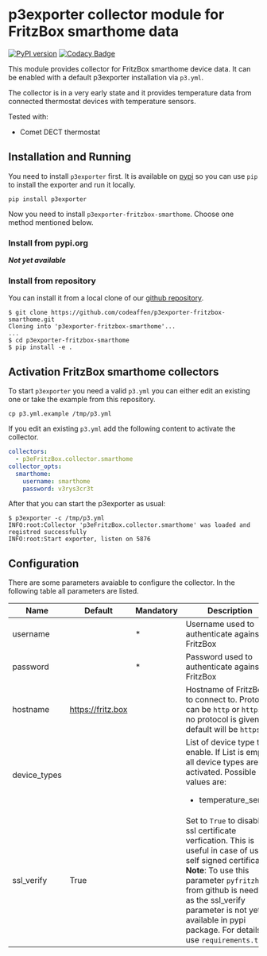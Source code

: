 # p3exporter collector module for FritzBox smarthome data

[![PyPI version](https://badge.fury.io/py/p3exporter-fritzbox-smarthome.svg)](https://badge.fury.io/py/p3exporter-fritzbox-smarthome)
[![Codacy Badge](https://app.codacy.com/project/badge/Grade/56c57d4c4dbb440a944a8fbd5f5533a8)](https://www.codacy.com/gh/codeaffen/p3exporter-fritzbox-smarthome/dashboard?utm_source=github.com&amp;utm_medium=referral&amp;utm_content=codeaffen/p3exporter-fritzbox-smarthome&amp;utm_campaign=Badge_Grade)

This module provides collector for FritzBox smarthome device data. It can be enabled with a default p3exporter installation via `p3.yml`.

The collector is in a very early state and it provides temperature data from connected thermostat devices with temperature sensors.

Tested with:

* Comet DECT thermostat

## Installation and Running

You need to install `p3exporter` first. It is available on [pypi](https://pypi.org/project/p3exporter/) so you can use `pip` to install the exporter and run it locally.

```text
pip install p3exporter
```

Now you need to install `p3exporter-fritzbox-smarthome`. Choose one method mentioned below.

### Install from pypi.org

***Not yet available***

### Install from repository

You can install it from a local clone of our [github repository](https://github.com/codeaffen/p3exporter-fritzbox-smarthome).

```text
$ git clone https://github.com/codeaffen/p3exporter-fritzbox-smarthome.git
Cloning into 'p3exporter-fritzbox-smarthome'...
...
$ cd p3exporter-fritzbox-smarthome
$ pip install -e .
```

## Activation FritzBox smarthome collectors

To start `p3exporter` you need a valid `p3.yml` you can either edit an existing one or take the example from this repository.

```shell
cp p3.yml.example /tmp/p3.yml
```

If you edit an existing `p3.yml` add the following content to activate the collector.

```yaml
collectors:
  - p3eFritzBox.collector.smarthome
collector_opts:
  smarthome:
    username: smarthome
    password: v3rys3cr3t
```

After that you can start the p3exporter as usual:

```shell
$ p3exporter -c /tmp/p3.yml
INFO:root:Collector 'p3eFritzBox.collector.smarthome' was loaded and registred successfully
INFO:root:Start exporter, listen on 5876
```

## Configuration

There are some parameters avaiable to configure the collector. In the following table all parameters are listed.

<!-- markdownlint-disable MD033 MD034 -->
Name | Default | Mandatory | Description
--- | --- | --- | ---
username |  | * | Username used to authenticate against FritzBox
password |  | * | Password used to authenticate against FritzBox
hostname | https://fritz.box | | Hostname of FritzBox to connect to. Protocol can be `http` or `https`. If no protocol is given default will be `https`.
device_types | | | List of device type to enable. If List is empty all device types are activated. Possible values are:<br/><ul><li>temperature_sensor</li></ul>
ssl_verify | True | | Set to `True` to disable ssl certificate verfication. This is useful in case of using self signed certificates.<br/>**Note**: To use this parameter `pyfritzhome` from github is needed as the ssl_verify parameter is not yet available in pypi package. For details use `requirements.txt`.
<!-- markdownlint-enable MD033 MD034 -->

